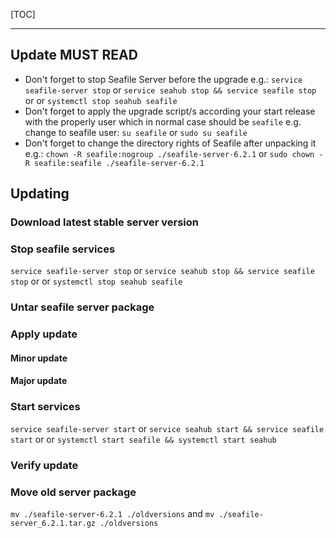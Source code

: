 [TOC]

---

## Update MUST READ

* Don't forget to stop Seafile Server before the upgrade
e.g.: `service seafile-server stop` or `service seahub stop && service seafile stop` or or `systemctl stop seahub seafile`
* Don't forget to apply the upgrade script/s according your start release with the properly user which in normal case should be `seafile` 
e.g. change to seafile user: `su seafile` or `sudo su seafile`
* Don't forget to change the directory rights of Seafile after unpacking it
e.g.: `chown -R seafile:nogroup ./seafile-server-6.2.1` or `sudo chown -R seafile:seafile ./seafile-server-6.2.1`


## Updating

### Download latest stable server version

### Stop seafile services
`service seafile-server stop` or `service seahub stop && service seafile stop` or or `systemctl stop seahub seafile`

### Untar seafile server package

### Apply update


#### Minor update

#### Major update


### Start services
`service seafile-server start` or `service seahub start && service seafile start` or or `systemctl start seafile && systemctl start seahub`

### Verify update

### Move old server package

`mv ./seafile-server-6.2.1 ./oldversions` and `mv ./seafile-server_6.2.1.tar.gz ./oldversions`